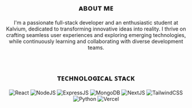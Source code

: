 <div align="center">
  
## ᴀʙᴏᴜᴛ ᴍᴇ
I'm a passionate full-stack developer and an enthusiastic student at Kalvium, dedicated to transforming innovative ideas into reality. I thrive on crafting seamless user experiences and exploring emerging technologies, while continuously learning and collaborating with diverse development teams.

<br>

## ᴛᴇᴄʜɴᴏʟᴏɢɪᴄᴀʟ ꜱᴛᴀᴄᴋ
<p>
  <img alt="React" src="https://img.shields.io/badge/React-151b26?style=for-the-badge&logo=react&logoColor=61DBFB"/>
  <img alt="NodeJS" src="https://img.shields.io/badge/Node%20js-151b26?style=for-the-badge&logo=nodedotjs&logoColor=3C873A"/>
  <img alt="ExpressJS" src="https://img.shields.io/badge/Express%20js-151b26?style=for-the-badge&logo=express&logoColor=white"/>
  <img alt="MongoDB" src="https://img.shields.io/badge/MongoDB-151b26?style=for-the-badge&logo=mongodb&logoColor=4DB33D"/>
  <img alt="NextJS" src="https://img.shields.io/badge/next%20js-151b26?style=for-the-badge&logo=nextdotjs&logoColor=white"/>
<!--   <img alt="Remix" src="https://img.shields.io/badge/remix-black?style=for-the-badge&logo=remix&logoColor=white"/> -->
  <img alt="TailwindCSS" src="https://img.shields.io/badge/Tailwind_CSS-151b26?style=for-the-badge&logo=tailwind-css&logoColor=85d7ff"/>
  <img alt="Python" src="https://img.shields.io/badge/Python-151b26?style=for-the-badge&logo=python&logoColor=FFD43B"/>
<!--   <img alt="Lua" src="https://img.shields.io/badge/Lua-black?style=for-the-badge&logo=lua&logoColor=white"/> -->
<!--   <img alt="Neovim" src="https://img.shields.io/badge/NeoVim-151b26.svg?&style=for-the-badge&logo=neovim&logoColor=57A143"/> -->
  <img alt="Vercel" src="https://img.shields.io/badge/Vercel-151b26?style=for-the-badge&logo=vercel&logoColor=white"/>
<!--   <img alt="" src=""/> -->
</p>

</div>
